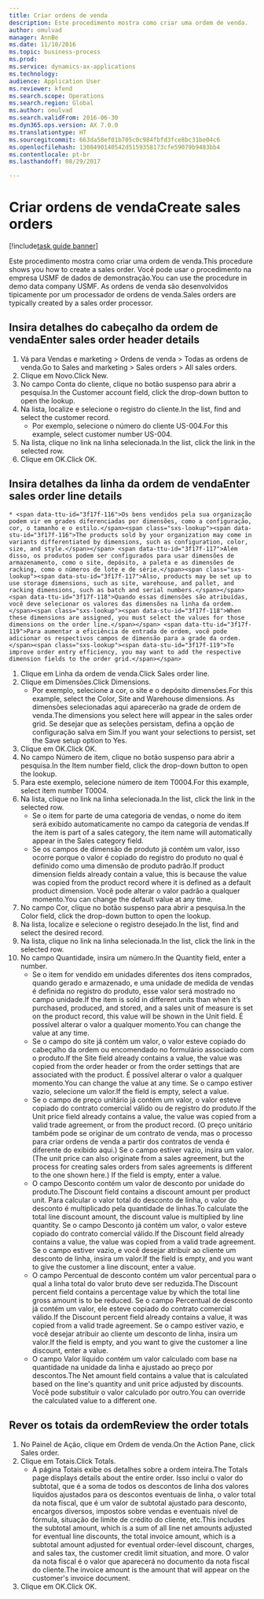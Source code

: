```yaml
--- 
title: Criar ordens de venda
description: Este procedimento mostra como criar uma ordem de venda.
author: omulvad
manager: AnnBe
ms.date: 11/10/2016
ms.topic: business-process
ms.prod: 
ms.service: dynamics-ax-applications
ms.technology: 
audience: Application User
ms.reviewer: kfend
ms.search.scope: Operations
ms.search.region: Global
ms.author: omulvad
ms.search.validFrom: 2016-06-30
ms.dyn365.ops.version: AX 7.0.0
ms.translationtype: HT
ms.sourcegitcommit: 663da58ef01b705c0c984fbfd3fce8bc31be04c6
ms.openlocfilehash: 1308490140542d5159358173cfe59079b9483bb4
ms.contentlocale: pt-br
ms.lasthandoff: 08/29/2017

---
```

# <a name="create-sales-orders"></a><span data-ttu-id="3f17f-103">Criar ordens de venda</span><span class="sxs-lookup"><span data-stu-id="3f17f-103">Create sales orders</span></span>

[!include[task guide banner](../../includes/task-guide-banner.md)]

<span data-ttu-id="3f17f-104">Este procedimento mostra como criar uma ordem de venda.</span><span class="sxs-lookup"><span data-stu-id="3f17f-104">This procedure shows you how to create a sales order.</span></span> <span data-ttu-id="3f17f-105">Você pode usar o procedimento na empresa USMF de dados de demonstração.</span><span class="sxs-lookup"><span data-stu-id="3f17f-105">You can use the procedure in demo data company USMF.</span></span> <span data-ttu-id="3f17f-106">As ordens de venda são desenvolvidos tipicamente por um processador de ordens de venda.</span><span class="sxs-lookup"><span data-stu-id="3f17f-106">Sales orders are typically created by a sales order processor.</span></span> 




## <a name="enter-sales-order-header-details"></a><span data-ttu-id="3f17f-107">Insira detalhes do cabeçalho da ordem de venda</span><span class="sxs-lookup"><span data-stu-id="3f17f-107">Enter sales order header details</span></span>
1. <span data-ttu-id="3f17f-108">Vá para Vendas e marketing > Ordens de venda > Todas as ordens de venda.</span><span class="sxs-lookup"><span data-stu-id="3f17f-108">Go to Sales and marketing > Sales orders > All sales orders.</span></span>
2. <span data-ttu-id="3f17f-109">Clique em Novo.</span><span class="sxs-lookup"><span data-stu-id="3f17f-109">Click New.</span></span>
3. <span data-ttu-id="3f17f-110">No campo Conta do cliente, clique no botão suspenso para abrir a pesquisa.</span><span class="sxs-lookup"><span data-stu-id="3f17f-110">In the Customer account field, click the drop-down button to open the lookup.</span></span>
4. <span data-ttu-id="3f17f-111">Na lista, localize e selecione o registro do cliente.</span><span class="sxs-lookup"><span data-stu-id="3f17f-111">In the list, find and select the customer record.</span></span>
    * <span data-ttu-id="3f17f-112">Por exemplo, selecione o número do cliente US-004.</span><span class="sxs-lookup"><span data-stu-id="3f17f-112">For this example, select customer number US-004.</span></span>  
5. <span data-ttu-id="3f17f-113">Na lista, clique no link na linha selecionada.</span><span class="sxs-lookup"><span data-stu-id="3f17f-113">In the list, click the link in the selected row.</span></span>
6. <span data-ttu-id="3f17f-114">Clique em OK.</span><span class="sxs-lookup"><span data-stu-id="3f17f-114">Click OK.</span></span>

## <a name="enter-sales-order-line-details"></a><span data-ttu-id="3f17f-115">Insira detalhes da linha da ordem de venda</span><span class="sxs-lookup"><span data-stu-id="3f17f-115">Enter sales order line details</span></span>
    * <span data-ttu-id="3f17f-116">Os bens vendidos pela sua organização podem vir em grades diferenciadas por dimensões, como a configuração, cor, o tamanho e o estilo.</span><span class="sxs-lookup"><span data-stu-id="3f17f-116">The products sold by your organization may come in variants differentiated by dimensions, such as configuration, color, size, and style.</span></span> <span data-ttu-id="3f17f-117">Além disso, os produtos podem ser configurados para usar dimensões de armazenamento, como o site, depósito, a paleta e as dimensões de racking, como o números de lote e de série.</span><span class="sxs-lookup"><span data-stu-id="3f17f-117">Also, products may be set up to use storage dimensions, such as site, warehouse, and pallet, and racking dimensions, such as batch and serial numbers.</span></span> <span data-ttu-id="3f17f-118">Quando essas dimensões são atribuídas, você deve selecionar os valores das dimensões na linha da ordem.</span><span class="sxs-lookup"><span data-stu-id="3f17f-118">When these dimensions are assigned, you must select the values for those dimensions on the order line.</span></span> <span data-ttu-id="3f17f-119">Para aumentar a eficiência de entrada de ordem, você pode adicionar os respectivos campos de dimensão para a grade da ordem.</span><span class="sxs-lookup"><span data-stu-id="3f17f-119">To improve order entry efficiency, you may want to add the respective dimension fields to the order grid.</span></span>  
1. <span data-ttu-id="3f17f-120">Clique em Linha da ordem de venda.</span><span class="sxs-lookup"><span data-stu-id="3f17f-120">Click Sales order line.</span></span>
2. <span data-ttu-id="3f17f-121">Clique em Dimensões.</span><span class="sxs-lookup"><span data-stu-id="3f17f-121">Click Dimensions.</span></span>
    * <span data-ttu-id="3f17f-122">Por exemplo, selecione a cor, o site e o depósito dimensões.</span><span class="sxs-lookup"><span data-stu-id="3f17f-122">For this example, select the Color, Site and Warehouse dimensions.</span></span> <span data-ttu-id="3f17f-123">As dimensões selecionadas aqui aparecerão na grade de ordem de venda.</span><span class="sxs-lookup"><span data-stu-id="3f17f-123">The dimensions you select here will appear in the sales order grid.</span></span> <span data-ttu-id="3f17f-124">Se desejar que as seleções persistam, defina a opção de configuração salva em Sim.</span><span class="sxs-lookup"><span data-stu-id="3f17f-124">If you want your selections to persist, set the Save setup option to Yes.</span></span>   
3. <span data-ttu-id="3f17f-125">Clique em OK.</span><span class="sxs-lookup"><span data-stu-id="3f17f-125">Click OK.</span></span>
4. <span data-ttu-id="3f17f-126">No campo Número de item, clique no botão suspenso para abrir a pesquisa.</span><span class="sxs-lookup"><span data-stu-id="3f17f-126">In the Item number field, click the drop-down button to open the lookup.</span></span>
5. <span data-ttu-id="3f17f-127">Para este exemplo, selecione número de item T0004.</span><span class="sxs-lookup"><span data-stu-id="3f17f-127">For this example, select item number T0004.</span></span>
6. <span data-ttu-id="3f17f-128">Na lista, clique no link na linha selecionada.</span><span class="sxs-lookup"><span data-stu-id="3f17f-128">In the list, click the link in the selected row.</span></span>
    * <span data-ttu-id="3f17f-129">Se o item for parte de uma categoria de vendas, o nome do item será exibido automaticamente no campo da categoria de vendas.</span><span class="sxs-lookup"><span data-stu-id="3f17f-129">If the item is part of a sales category, the item name will automatically appear in the Sales category field.</span></span>  
    * <span data-ttu-id="3f17f-130">Se os campos de dimensão de produto já contém um valor, isso ocorre porque o valor é copiado do registro do produto no qual é definido como uma dimensão de produto padrão.</span><span class="sxs-lookup"><span data-stu-id="3f17f-130">If product dimension fields already contain a value, this is because the value was copied from the product record where it is defined as a default product dimension.</span></span> <span data-ttu-id="3f17f-131">Você pode alterar o valor padrão a qualquer momento.</span><span class="sxs-lookup"><span data-stu-id="3f17f-131">You can change the default value at any time.</span></span>   
7. <span data-ttu-id="3f17f-132">No campo Cor, clique no botão suspenso para abrir a pesquisa.</span><span class="sxs-lookup"><span data-stu-id="3f17f-132">In the Color field, click the drop-down button to open the lookup.</span></span>
8. <span data-ttu-id="3f17f-133">Na lista, localize e selecione o registro desejado.</span><span class="sxs-lookup"><span data-stu-id="3f17f-133">In the list, find and select the desired record.</span></span>
9. <span data-ttu-id="3f17f-134">Na lista, clique no link na linha selecionada.</span><span class="sxs-lookup"><span data-stu-id="3f17f-134">In the list, click the link in the selected row.</span></span>
10. <span data-ttu-id="3f17f-135">No campo Quantidade, insira um número.</span><span class="sxs-lookup"><span data-stu-id="3f17f-135">In the Quantity field, enter a number.</span></span>
    * <span data-ttu-id="3f17f-136">Se o item for vendido em unidades diferentes dos itens comprados, quando gerado e armazenado, e uma unidade de medida de vendas é definida no registro do produto, esse valor será mostrado no campo unidade.</span><span class="sxs-lookup"><span data-stu-id="3f17f-136">If the item is sold in different units than when it’s purchased, produced, and stored, and a sales unit of measure is set on the product record, this value will be shown in the Unit field.</span></span> <span data-ttu-id="3f17f-137">É possível alterar o valor a qualquer momento.</span><span class="sxs-lookup"><span data-stu-id="3f17f-137">You can change the value at any time.</span></span>   
    * <span data-ttu-id="3f17f-138">Se o campo do site já contém um valor, o valor esteve copiado do cabeçalho da ordem ou encomendado no formulário associado com o produto.</span><span class="sxs-lookup"><span data-stu-id="3f17f-138">If the Site field already contains a value, the value was copied from the order header or from the order settings that are associated with the product.</span></span> <span data-ttu-id="3f17f-139">É possível alterar o valor a qualquer momento.</span><span class="sxs-lookup"><span data-stu-id="3f17f-139">You can change the value at any time.</span></span> <span data-ttu-id="3f17f-140">Se o campo estiver vazio, selecione um valor.</span><span class="sxs-lookup"><span data-stu-id="3f17f-140">If the field is empty, select a value.</span></span>   
    * <span data-ttu-id="3f17f-141">Se o campo de preço unitário já contém um valor, o valor esteve copiado do contrato comercial válido ou de registro do produto.</span><span class="sxs-lookup"><span data-stu-id="3f17f-141">If the Unit price field already contains a value, the value was copied from a valid trade agreement, or from the product record.</span></span> <span data-ttu-id="3f17f-142">(O preço unitário também pode se originar de um contrato de venda, mas o processo para criar ordens de venda a partir dos contratos de venda é diferente do exibido aqui.) Se o campo estiver vazio, insira um valor.</span><span class="sxs-lookup"><span data-stu-id="3f17f-142">(The unit price can also originate from a sales agreement, but the process for creating sales orders from sales agreements is different to the one shown here.) If the field is empty, enter a value.</span></span>   
    * <span data-ttu-id="3f17f-143">O campo Desconto contém um valor de desconto por unidade do produto.</span><span class="sxs-lookup"><span data-stu-id="3f17f-143">The Discount field contains a discount amount per product unit.</span></span> <span data-ttu-id="3f17f-144">Para calcular o valor total do desconto de linha, o valor do desconto é multiplicado pela quantidade de linhas.</span><span class="sxs-lookup"><span data-stu-id="3f17f-144">To calculate the total line discount amount, the discount value is multiplied by line quantity.</span></span>    <span data-ttu-id="3f17f-145">Se o campo Desconto já contém um valor, o valor esteve copiado do contrato comercial válido.</span><span class="sxs-lookup"><span data-stu-id="3f17f-145">If the Discount field already contains a value, the value was copied from a valid trade agreement.</span></span> <span data-ttu-id="3f17f-146">Se o campo estiver vazio, e você desejar atribuir ao cliente um desconto de linha, insira um valor.</span><span class="sxs-lookup"><span data-stu-id="3f17f-146">If the field is empty, and you want to give the customer a line discount, enter a value.</span></span>  
    * <span data-ttu-id="3f17f-147">O campo Percentual de desconto contém um valor percentual para o qual a linha total do valor bruto deve ser reduzida.</span><span class="sxs-lookup"><span data-stu-id="3f17f-147">The Discount percent field contains a percentage value by which the total line gross amount is to be reduced.</span></span>  <span data-ttu-id="3f17f-148">Se o campo Percentual de desconto já contém um valor, ele esteve copiado do contrato comercial válido.</span><span class="sxs-lookup"><span data-stu-id="3f17f-148">If the Discount percent field already contains a value, it was copied from a valid trade agreement.</span></span> <span data-ttu-id="3f17f-149">Se o campo estiver vazio, e você desejar atribuir ao cliente um desconto de linha, insira um valor.</span><span class="sxs-lookup"><span data-stu-id="3f17f-149">If the field is empty, and you want to give the customer a line discount, enter a value.</span></span>  
    * <span data-ttu-id="3f17f-150">O campo Valor líquido contém um valor calculado com base na quantidade na unidade da linha e ajustado ao preço por descontos.</span><span class="sxs-lookup"><span data-stu-id="3f17f-150">The Net amount field contains a value that is calculated based on the line's quantity and unit price adjusted by discounts.</span></span>  <span data-ttu-id="3f17f-151">Você pode substituir o valor calculado por outro.</span><span class="sxs-lookup"><span data-stu-id="3f17f-151">You can override the calculated value to a different one.</span></span>  

## <a name="review-the-order-totals"></a><span data-ttu-id="3f17f-152">Rever os totais da ordem</span><span class="sxs-lookup"><span data-stu-id="3f17f-152">Review the order totals</span></span>
1. <span data-ttu-id="3f17f-153">No Painel de Ação, clique em Ordem de venda.</span><span class="sxs-lookup"><span data-stu-id="3f17f-153">On the Action Pane, click Sales order.</span></span>
2. <span data-ttu-id="3f17f-154">Clique em Totais.</span><span class="sxs-lookup"><span data-stu-id="3f17f-154">Click Totals.</span></span>
    * <span data-ttu-id="3f17f-155">A página Totais exibe os detalhes sobre a ordem inteira.</span><span class="sxs-lookup"><span data-stu-id="3f17f-155">The Totals page displays details about the entire order.</span></span> <span data-ttu-id="3f17f-156">Isso inclui o valor do subtotal, que é a soma de todos os descontos de linha dos valores líquidos ajustados para os descontos eventuais de linha, o valor total da nota fiscal, que é um valor de subtotal ajustado para desconto, encargos diversos, impostos sobre vendas e eventuais nível de fórmula, situação de limite de crédito do cliente, etc.</span><span class="sxs-lookup"><span data-stu-id="3f17f-156">This includes the subtotal amount, which is a sum of all line net amounts adjusted for eventual line discounts, the total invoice amount, which is a subtotal amount adjusted for eventual order-level discount, charges, and sales tax, the customer credit limit situation, and more.</span></span>  <span data-ttu-id="3f17f-157">O valor da nota fiscal é o valor que aparecerá no documento da nota fiscal do cliente.</span><span class="sxs-lookup"><span data-stu-id="3f17f-157">The invoice amount is the amount that will appear on the customer's invoice document.</span></span>  
3. <span data-ttu-id="3f17f-158">Clique em OK.</span><span class="sxs-lookup"><span data-stu-id="3f17f-158">Click OK.</span></span>



